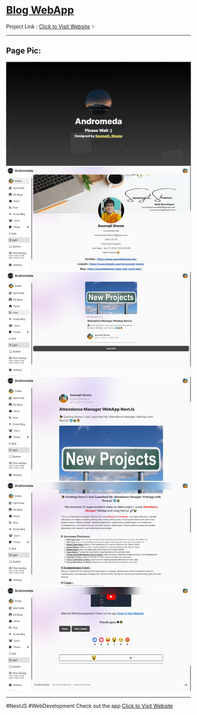 # [Blog WebApp](https://andromedablog.vercel.app/)


   
Project Link : [Click to Visit Website](https://andromedablog.vercel.app/) ✨



---

## Page Pic:
<img src="./assets/blog-webapp (3).png" alt="blog-webapp Img"/><br>
<img src="./assets/blog-webapp (1).png" alt="blog-webapp Img"/><br>
<img src="./assets/blog-webapp (4).png" alt="blog-webapp Img"/><br>
<img src="./assets/blog-webapp (5).png" alt="blog-webapp Img"/><br>
<img src="./assets/blog-webapp (6).png" alt="blog-webapp Img"/><br>
<img src="./assets/blog-webapp (2).png" alt="blog-webapp Img"/><br>

---



#NextJS #WebDevelopment
Check out the app [Click to Visit Website](https://andromedablog.vercel.app/)